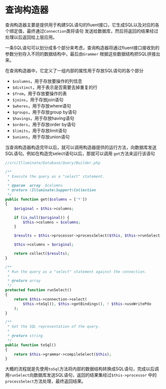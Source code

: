 # 查询构造器

查询构造器主要是提供用于构建SQL语句的fluent接口，它生成SQL以及对应的各个绑定值，最终通过`Connection`类将语句
发送给数据库，然后将返回的结果经过处理以后返回给上层应用。

一条SQL语句可以划分成多个部分来考虑，查询构造器将通过fluent接口接收到的参数分别存入不同的数据结构中，最后由`Grammer`
根据这些数据结构把SQL拼接出来。

在查询构造器中，它定义了一组内部的属性用于存放SQL语句的各个部分

* `$columns`，用于存放要操作的列信息
* `$distinct`，用于表示是否需要去掉重复的行
* `$from`，用于存放要操作的表
* `$joins`，用于存放join语句
* `$wheres`，用于存放where语句
* `$groups`，用于存放group by语句
* `$havings`，用于存放having语句
* `$orders`，用于存放order by语句
* `$limits`，用于存放limit语句
* `$unions`，用于存放union语句

当查询构造器构造完毕以后，就可以调用构造器提供的运行方法，向数据库发送SQL语句。例如在构造完select语句以后，那就可以调用
`get`方法来运行该语句

```php
//src/Illuminate/Database/Query/Builder.php

/**
 * Execute the query as a "select" statement.
 *
 * @param  array  $columns
 * @return \Illuminate\Support\Collection
 */
public function get($columns = ['*'])
{
    $original = $this->columns;

    if (is_null($original)) {
        $this->columns = $columns;
    }

    $results = $this->processor->processSelect($this, $this->runSelect());

    $this->columns = $original;

    return collect($results);
}

/**
 * Run the query as a "select" statement against the connection.
 *
 * @return array
 */
protected function runSelect()
{
    return $this->connection->select(
        $this->toSql(), $this->getBindings(), ! $this->useWritePdo
    );
}

/**
 * Get the SQL representation of the query.
 *
 * @return string
 */
public function toSql()
{
    return $this->grammar->compileSelect($this);
}
```

大概的流程就是先使用`toSql`方法将内部的数据结构转换成SQL语句，完成以后调用`runSelect`向数据库发送SQL语句，返回的结果集经过`$this->processor`
中的`processSelect`方法处理，最终返回结果。